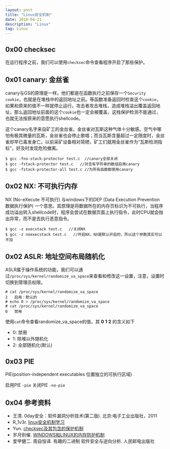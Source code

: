```yaml
---
layout: post
title: "Linux安全机制"
date: 2018-04-21 
description: "Linux"
tag: Linux
---
```


## 0x00 checksec

在运行程序之前，我们可以使用`checksec`命令查看程序开启了那些保护。

## 0x01 canary: 金丝雀

canary与GS的原理是一样。他们都是在函数执行之前保存一个`Security cookie`，也就是在堆栈中的返回地址之前。等函数准备返回时检查这个`cookie`，如果和原来的值不一样就停止运行。攻击者攻击堆栈，造成堆栈溢出覆盖返回地址，那么返回地址前面的这个`cookie`也一定会被覆盖，这栈保护检测不能通过，也就无法按原来的意愿执行shellcode。

这个canary名字来自矿工的金丝雀。金丝雀对瓦斯这种气体十分敏感。空气中哪怕有极其微量的瓦斯，金丝雀也会停止歌唱；而当瓦斯含量超过一定限度时，金丝雀却早已毒发身亡。以前采矿设备相对简陋，矿工们就用金丝雀作为“瓦斯检测指标”，好及时发现危险撤离。

```shell
$ gcc -fno-stack-protector test.c  //canary全部关闭
$ gcc -fstack-protector test.c   //对含有字符串的数组启用canary
$ gcc -fstack-protector-all test.c //为所有函数都使用canary
```

## 0x02 NX: 不可执行内存

NX (No-eXecute 不可执行) 与windows下的DEP (Data Execution Prevention 数据执行保护) 一个意思。其原理是将数据所在的内存页标识为不可执行，当程序成功溢出转入shellcode时，程序会尝试在数据页面上执行指令，此时CPU就会抛出异常，而不是去执行恶意指令。

```shell
$ gcc -z execstack test.c   //关闭NX
$ gcc -z noexecstack test.c   //开启NX，NX是默认开启的，所以这个参数其实可以不加
```

## 0x02 ASLR: 地址空间布局随机化

ASLR属于操作系统的功能，我们可以通过`/proc/sys/kernel/randomize_va_space`来查看和修改这一设置，注意，设置时切换到管理员权限。

```shell
# cat /proc/sys/kernel/randomize_va_space
2   启用：默认的
# echo 0 > /proc/sys/kernel/randomize_va_space
# cat /proc/sys/kernel/randomize_va_space
0   禁用
```

使用`cat`命令查看randomize_va_space的值，其 __0__ __1__ __2__ 的含义如下

+ 0: 禁用
+ 1: 除堆以外随机化
+ 2: 全部随机化(默认)

## 0x03 PIE

PIE(position-independent executables 位置独立的可执行区域)

启用PIE `-pie`
关闭PIE `-no-pie`

## 0x04 参考资料

+ 王清. 0day安全：软件漏洞分析技术(第二版). 北京:电子工业出版社，2011
+ R_1v3r. [linux安全机制学习](https://blog.csdn.net/qq_20307987/article/details/51307820)
+ Yun. [checksec及其包含的保护机制](http://yunnigu.dropsec.xyz/2016/10/08/checksec%E5%8F%8A%E5%85%B6%E5%8C%85%E5%90%AB%E7%9A%84%E4%BF%9D%E6%8A%A4%E6%9C%BA%E5%88%B6/)
+ 岁月别催. [WINDOWS和LINUX的内存防护机制](https://blog.csdn.net/x_nirvana/article/details/61420056)
+ 爱甲健二. 周自恒译. 有趣的二进制 软件安全与逆向分析. 人民邮电出版社